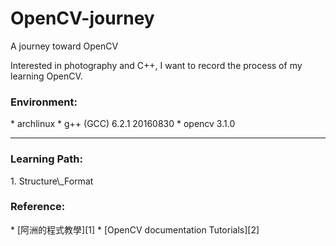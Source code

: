 <h1>OpenCV-journey</h1>

A journey toward OpenCV

Interested in photography and C++, I want to record the process of my learning OpenCV.

<h3>Environment:</h3>
* archlinux
* g++ (GCC) 6.2.1 20160830
* opencv 3.1.0

* * *

<h3>Learning Path:</h3>
1. Structure\_Format

<h3>Reference:</h3>
* [阿洲的程式教學][1]
* [OpenCV documentation Tutorials][2]

[1]: http://monkeycoding.com/?page_id=12
[2]: http://opencv.org/documentation.html
